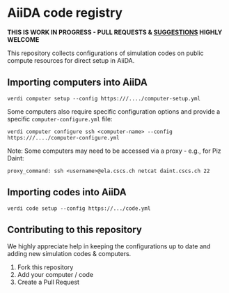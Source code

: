# AiiDA code registry

**THIS IS WORK IN PROGRESS - PULL REQUESTS & [SUGGESTIONS](https://github.com/aiidateam/aiida-code-registry/issues) HIGHLY WELCOME**

This repository collects configurations of simulation codes on public compute resources for direct setup in AiiDA.

## Importing computers into AiiDA

```
verdi computer setup --config https:///..../computer-setup.yml
```

Some computers also require specific configuration options and provide a specific `computer-configure.yml` file:

```
verdi computer configure ssh <computer-name> --config https:///..../computer-configure.yml
```

Note: Some computers may need to be accessed via a proxy - e.g., for Piz Daint: 
```
proxy_command: ssh <username>@ela.cscs.ch netcat daint.cscs.ch 22
```

## Importing codes into AiiDA
```
verdi code setup --config https://.../code.yml
```

## Contributing to this repository

We highly appreciate help in keeping the configurations up to date and adding new simulation codes & computers.

 1. Fork this repository
 2. Add your computer / code
 3. Create a Pull Request
